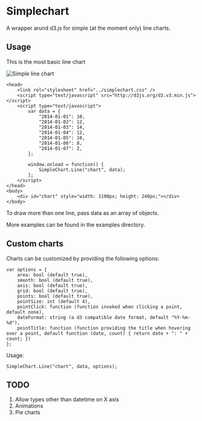 Simplechart
===========

A wrapper arund d3.js for simple (at the moment only) line charts.

## Usage

This is the most basic line chart

![Simple line chart](http://i.imgur.com/UDX6DTv.png "Simple line chart")

    <head>
        <link rel="stylesheet" href="../simplechart.css" />
        <script type="text/javascript" src="http://d3js.org/d3.v3.min.js"></script>
        <script type="text/javascript">
            var data = {
                "2014-01-01": 10,
                "2014-01-02": 12,
                "2014-01-03": 14,
                "2014-01-04": 12,
                "2014-01-05": 10,
                "2014-01-06": 8,
                "2014-01-07": 2,
            };
            
            window.onload = function() {
                SimpleChart.Line("chart", data);
            };
        </script>
    </head>
    <body>
        <div id="chart" style="width: 1100px; height: 240px;"></div>
    </body>
    
To draw more than one line, pass data as an array of objects.
    
More examples can be found in the examples directory.

## Custom charts

Charts can be customized by providing the following options:

    var options = {
        area: bool (default true),
        smooth: bool (default true),
        axis: bool (default true),
        grid: bool (default true),
        points: bool (default true),
        pointSize: int (default 4),
        pointClick: function (function invoked when clicking a point, default none),
        dateFormat: string (a d3 compatible date format, default "%Y-%m-%d"),
        pointTitle: function (function providing the title when hovering over a point, default function (date, count) { return date + ": " + count; })
    };
    
Usage:

    SimpleChart.Line("chart", data, options);

## TODO
1. Allow types other than datetime on X axis
2. Animations
3. Pie charts
